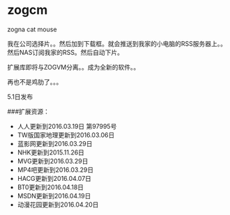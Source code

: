 ﻿# zogcm
zogna cat mouse 

我在公司选择片。。然后加到下载框。就会推送到我家的小电脑的RSS服务器上。。然后NAS订阅我家的RSS。然后自动下片。

扩展库即将与ZOGVM分离。。成为全新的软件。。

再也不是鸡肋了。。。

5.1日发布


###扩展资源：
* 人人更新到2016.03.19日 第97995号
* TW版国家地理更新到2016.03.06日
* 蓝影网更新到2016.03.29日
* NHK更新到2015.11.26日
* MVG更新到2016.03.29日
* MP4吧更新到2016.03.29日
* HACG更新到2016.04.07日
* BT0更新到2016.04.18日
* MSDN更新到2016.04.19日
* 动漫花园更新到2016.04.20日